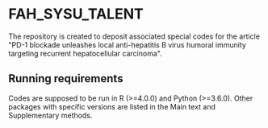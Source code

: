 # FAH_SYSU_TALENT
The repository is created to deposit associated special codes for the article "PD-1 blockade unleashes local anti-hepatitis B virus humoral immunity targeting recurrent hepatocellular carcinoma". 
## Running requirements
Codes are supposed to be run in R (>=4.0.0) and Python (>=3.6.0). 
Other packages with specific versions are listed in the Main text and Supplementary methods.
